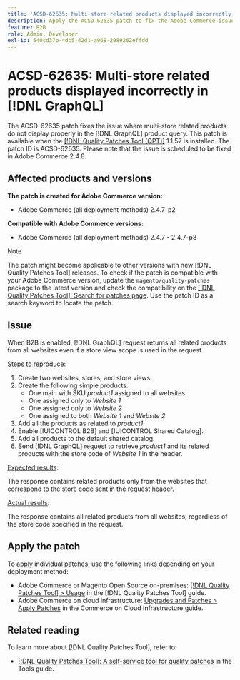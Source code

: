 ```yaml
---
title: 'ACSD-62635: Multi-store related products displayed incorrectly in [!DNL GraphQL]'
description: Apply the ACSD-62635 patch to fix the Adobe Commerce issue where multi-store related products do not display properly in the [!DNL GraphQL] product query.
feature: B2B
role: Admin, Developer
exl-id: 540cd37b-4dc5-42d1-a968-2989262effdd
---
```

# ACSD-62635: Multi-store related products displayed incorrectly in [!DNL GraphQL]

The ACSD-62635 patch fixes the issue where multi-store related products do not display properly in the [!DNL GraphQL] product query. This patch is available when the [[!DNL Quality Patches Tool (QPT)]](https://experienceleague.adobe.com/docs/commerce-operations/tools/quality-patches-tool/usage.html) 1.1.57 is installed. The patch ID is ACSD-62635. Please note that the issue is scheduled to be fixed in Adobe Commerce 2.4.8.

## Affected products and versions

**The patch is created for Adobe Commerce version:**

* Adobe Commerce (all deployment methods) 2.4.7-p2

**Compatible with Adobe Commerce versions:**

* Adobe Commerce (all deployment methods) 2.4.7 - 2.4.7-p3

>[!NOTE]
>
>The patch might become applicable to other versions with new [!DNL Quality Patches Tool] releases. To check if the patch is compatible with your Adobe Commerce version, update the `magento/quality-patches` package to the latest version and check the compatibility on the [[!DNL Quality Patches Tool]: Search for patches page](https://experienceleague.adobe.com/tools/commerce-quality-patches/index.html). Use the patch ID as a search keyword to locate the patch.

## Issue

When B2B is enabled, [!DNL GraphQL] request returns all related products from all websites even if a store view scope is used in the request.

<u>Steps to reproduce</u>:

1. Create two websites, stores, and store views.
1. Create the following simple products:
    * One main with SKU *product1* assigned to all websites
    * One assigned only to *Website 1*
    * One assigned only to *Website 2*
    * One assigned to both *Website 1* and *Website 2*
1. Add all the products as related to *product1*.
1. Enable [!UICONTROL B2B] and [!UICONTROL Shared Catalog].
1. Add all products to the default shared catalog.
1. Send [!DNL GraphQL] request to retrieve *product1* and its related products with the store code of *Website 1* in the header.

<u>Expected results</u>:

The response contains related products only from the websites that correspond to the store code sent in the request header.

<u>Actual results</u>:

The response contains all related products from all websites, regardless of the store code specified in the request.

## Apply the patch

To apply individual patches, use the following links depending on your deployment method:

* Adobe Commerce or Magento Open Source on-premises: [[!DNL Quality Patches Tool] > Usage](/help/tools/quality-patches-tool/usage.md) in the [!DNL Quality Patches Tool] guide.
* Adobe Commerce on cloud infrastructure: [Upgrades and Patches > Apply Patches](https://experienceleague.adobe.com/docs/commerce-cloud-service/user-guide/develop/upgrade/apply-patches.html) in the Commerce on Cloud Infrastructure guide.

## Related reading

To learn more about [!DNL Quality Patches Tool], refer to:

* [[!DNL Quality Patches Tool]: A self-service tool for quality patches](/help/tools/quality-patches-tool/quality-patches-tool-to-self-serve-quality-patches.md) in the Tools guide.
